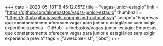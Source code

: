 +++
date = 2023-05-18T18:45:12.057Z
title = "vagas-junior-estagio"
link = "https://github.com/alinebastos/vagas-junior-estagio"
thumbnail = "https://github.githubassets.com/pinned-octocat.svg"
snippet="Empresas que constantemente oferecem vagas para junior e estagiários sem exigir experiência prévia - GitHub - alinebastos/vagas-junior-estagio: Empresas que constantemente oferecem vagas para junior e estagiários sem exigir experiência prévia"
tags = ["awesome-list", "jobs"]
+++
